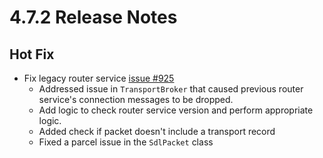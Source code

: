 # 4.7.2 Release Notes

## Hot Fix

- Fix legacy router service [issue #925](https://github.com/smartdevicelink/sdl_android/issues/925)
    - Addressed issue in `TransportBroker` that caused previous router service's connection messages to be dropped. 
    - Add logic to check router service version and perform appropriate logic.
    - Added check if packet doesn't include a transport record
    - Fixed a parcel issue in the `SdlPacket` class 
